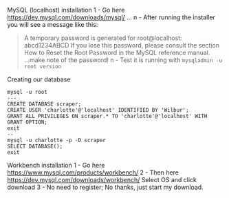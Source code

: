 MySQL (localhost) installation
  1 - Go here
    https://dev.mysql.com/downloads/mysql/
  ...
  n - After running the installer you will see a message like this:
> A temporary password is generated for root@localhost: abcd1234ABCD
> If you lose this password, please consult the section How to Reset the Root Password in the MySQL reference manual.
    ...make note of the password!
  n - Test it is running with
    `mysqladmin -u root version`

Creating our database

```
mysql -u root
---
CREATE DATABASE scraper;
CREATE USER 'charlotte'@'localhost' IDENTIFIED BY 'Wilbur';
GRANT ALL PRIVILEGES ON scraper.* TO 'charlotte'@'localhost' WITH GRANT OPTION;
exit
--
mysql -u charlotte -p -D scraper
SELECT DATABASE();
exit
```

Workbench installation
  1 - Go here
    https://www.mysql.com/products/workbench/
  2 - Then here
    https://dev.mysql.com/downloads/workbench/
    Select OS and click download
  3 - No need to register;
    No thanks, just start my download.
